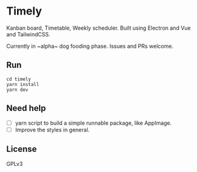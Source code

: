 # Timely
Kanban board, Timetable, Weekly scheduler. Built using Electron and Vue and TailwindCSS.

Currently in ~alpha~ dog fooding phase.
Issues and PRs welcome.

## Run
```
cd timely
yarn install
yarn dev
```

## Need help
* [ ] yarn script to build a simple runnable package, like AppImage.
* [ ] Improve the styles in general. 

## License
GPLv3
